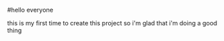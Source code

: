 #hello everyone

this is my first time to create this project so i'm glad that i'm doing a good thing